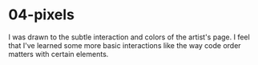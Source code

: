 # 04-pixels
 I was drawn to the subtle interaction and colors of the artist's page. I feel that I've learned some more basic interactions like the way code order matters with certain elements.
